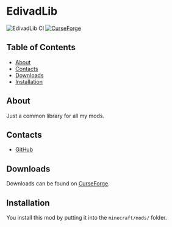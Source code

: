 # EdivadLib
![EdivadLib CI](https://github.com/Edivad99/ExtraStorage/workflows/ExtraStorage%20CI/badge.svg?branch=main)
[![CurseForge](http://cf.way2muchnoise.eu/full_410168_downloads.svg)](https://www.curseforge.com/minecraft/mc-mods/edivadlib)
## Table of Contents

* [About](#about)
* [Contacts](#contacts)
* [Downloads](#downloads)
* [Installation](#installation)

## About

Just a common library for all my mods.

## Contacts
* [GitHub](https://github.com/Edivad99/EdivadLib)

## Downloads

Downloads can be found on [CurseForge](https://www.curseforge.com/minecraft/mc-mods/edivadlib).

## Installation

You install this mod by putting it into the `minecraft/mods/` folder.
